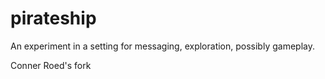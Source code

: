 # pirateship
An experiment in a setting for messaging, exploration, possibly gameplay.

Conner Roed's fork
